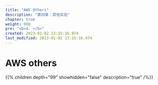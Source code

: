 ```yaml
---
title: "AWS Others"
description: "第四章：其他实验"
chapter: true
weight: 900
pre: "<b>4. </b>"
created: 2023-01-02 13:15:16.974
last_modified: 2023-01-02 13:15:16.974
---
```


# AWS others

{{% children depth="99" showhidden="false" description="true" /%}}


